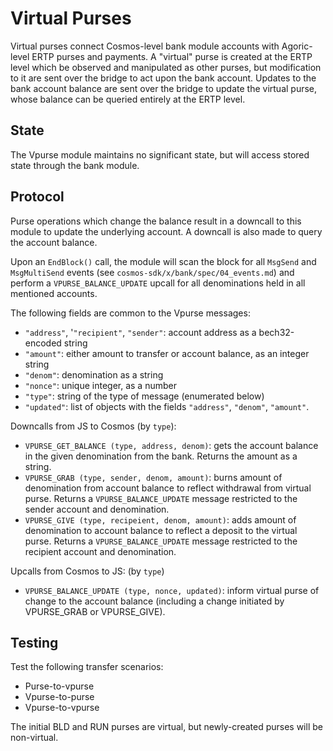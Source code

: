 # Virtual Purses

Virtual purses connect Cosmos-level bank module accounts with Agoric-level ERTP purses and payments. A "virtual" purse is created at the ERTP level which be observed and manipulated as other purses, but modification to it are sent over the bridge to act upon the bank account. Updates to the bank account balance are sent over the bridge to update the virtual purse, whose balance can be queried entirely at the ERTP level.

## State

The Vpurse module maintains no significant state, but will access stored state through the bank module.

## Protocol

Purse operations which change the balance result in a downcall to this module to update the underlying account. A downcall is also made to query the account balance.

Upon an `EndBlock()` call, the module will scan the block for all `MsgSend` and `MsgMultiSend` events (see `cosmos-sdk/x/bank/spec/04_events.md`) and perform a `VPURSE_BALANCE_UPDATE` upcall for all denominations held in all mentioned accounts.

The following fields are common to the Vpurse messages:
- `"address"`, '`"recipient"`, `"sender"`: account address as a bech32-encoded string
- `"amount"`: either amount to transfer or account balance, as an integer string
- `"denom"`: denomination as a string
- `"nonce"`: unique integer, as a number
- `"type"`: string of the type of message (enumerated below)
- `"updated"`: list of objects with the fields `"address"`, `"denom"`, `"amount"`.

Downcalls from JS to Cosmos (by `type`):
- `VPURSE_GET_BALANCE (type, address, denom)`: gets the account balance in the given denomination from the bank. Returns the amount as a string.
- `VPURSE_GRAB (type, sender, denom, amount)`: burns amount of denomination from account balance to reflect withdrawal from virtual purse. Returns a `VPURSE_BALANCE_UPDATE` message restricted to the sender account and denomination.
- `VPURSE_GIVE (type, recipeient, denom, amount)`: adds amount of denomination to account balance to reflect a deposit to the virtual purse. Returns a `VPURSE_BALANCE_UPDATE` message restricted to the recipient account and denomination.

Upcalls from Cosmos to JS: (by `type`)
- `VPURSE_BALANCE_UPDATE (type, nonce, updated)`: inform virtual purse of change to the account balance (including a change initiated by VPURSE_GRAB or VPURSE_GIVE).

## Testing

Test the following transfer scenarios:
- Purse-to-vpurse
- Vpurse-to-purse
- Vpurse-to-vpurse

The initial BLD and RUN purses are virtual, but newly-created purses will be non-virtual.